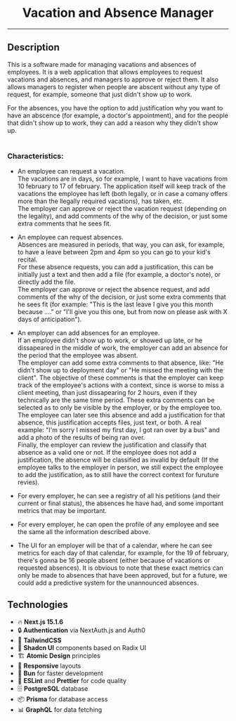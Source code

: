 <div align="center">
<h1>Vacation and Absence Manager</h1>
</div>

---

## Description

This is a software made for managing vacations and absences of employees. It is a web application that allows employees to request vacations and absences, and managers to approve or reject them. It also allows managers to register when people are abscent without any type of request, for example, someone that just didn't show up to work.

For the absences, you have the option to add justification why you want to have an abscence (for example, a doctor's appointment), and for the people that didn't show up to work, they can add a reason why they didn't show up.
<br><br>

<h3>Characteristics:</h3>

- An employee can request a vacation.
  <br>The vacations are in days, so for example, I want to have vacations from 10 february to 17 of february. The application itself will keep track of the vacations the employee has left (both legally, or in case a comany offers more than the llegally required vacations), has taken, etc.
  <br>The employer can approve or reject the vacation request (depending on the legality), and add comments of the why of the decision, or just some extra comments that he sees fit.

- An employee can request absences.
  <br>Absences are measured in periods, that way, you can ask, for example, to have a leave between 2pm and 4pm so you can go to your kid's recital.
  <br>For these absence requests, you can add a justification, this can be initially just a text and then add a file (for example, a doctor's note), or directly add the file.
  <br>The employer can approve or reject the absence request, and add comments of the why of the decision, or just some extra comments that he sees fit (for example: "This is the last leave I give you this month because ...." or "I'll give you this one, but from now on please ask with X days of anticipation").

- An employer can add absences for an employee.
  <br>If an employee didn't show up to work, or showed up late, or he dissapeared in the middle of work, the employer can add an absence for the period that the employee was absent.
  <br>The employer can add some extra comments to that absence, like: "He didn't show up to deployment day" or "He missed the meeting with the client". The objective of these comments is that the employer can keep track of the employee's actions with a context, since is worse to miss a client meeting, than just dissapearing for 2 hours, even if they technically are the same time period. These extra comments can be selected as to only be visible by the employer, or by the employee too.
  <br>The employee can later see this absence and add a justification for that absence, this justification accepts files, just text, or both. A real example: "I'm sorry I missed my first day, I got ran over by a bus" and add a photo of the results of being ran over.
  <br>Finally, the employer can review the justification and classify that absence as a valid one or not. If the employee does not add a justification, the absence will be classified as invalid by default (If the employee talks to the employer in person, we still expect the employee to add the justification, as to still have the correct context for furuture revies).

- For every employer, he can see a registry of all his petitions (and their current or final status), the absences he have had, and some important metrics that may be important.

- For every employer, he can open the profile of any employee and see the same all the information described above.

- The UI for an employer will be that of a calendar, where he can see metrics for each day of that calendar, for example, for the 19 of february, there's gonna be 16 people absent (either because of vacations or requested absences). It is obvious to note that these exact metrics can only be made to absences that have been approved, but for a future, we could add a predictive system for the unannounced absences.

## Technologies

- 🔥 **Next.js 15.1.6**
- 🔒 **Authentication** via NextAuth.js and Auth0
- 💅 **TailwindCSS**
- 🎨 **Shadcn UI** components based on Radix UI
- 🏗️ **Atomic Design** principles
- 📱 **Responsive** layouts
- 🚀 **Bun** for faster development
- 📜 **ESLint** and **Prettier** for code quality
- 🗄️ **PostgreSQL** database
- 📦 **Prisma** for database access
- 📊 **GraphQL** for data fetching

